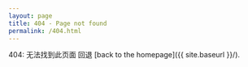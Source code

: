 ```yaml
---
layout: page
title: 404 - Page not found
permalink: /404.html
---
```

404: 无法找到此页面
回退 [back to the homepage]({{ site.baseurl }}/).

